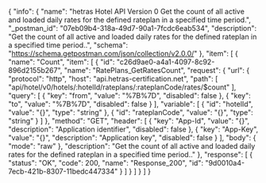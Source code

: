 {
  "info": {
    "name": "hetras Hotel API Version 0 Get the count of all active and loaded daily rates for the defined rateplan in a specified time period.",
    "_postman_id": "07eb09b4-318a-49d7-90a1-7fcdc6eab534",
    "description": "Get the count of all active and loaded daily rates for the defined rateplan in a specified time period..",
    "schema": "https://schema.getpostman.com/json/collection/v2.0.0/"
  },
  "item": [
    {
      "name": "Count",
      "item": [
        {
          "id": "c26d9ae0-a4a1-4097-8c92-896d2155b267",
          "name": "RatePlans_GetRatesCount",
          "request": {
            "url": {
              "protocol": "http",
              "host": "api.hetras-certification.net",
              "path": [
                "api/hotel/v0/hotels/:hotelId/rateplans/:rateplanCode/rates/$count"
              ],
              "query": [
                {
                  "key": "from",
                  "value": "%7B%7D",
                  "disabled": false
                },
                {
                  "key": "to",
                  "value": "%7B%7D",
                  "disabled": false
                }
              ],
              "variable": [
                {
                  "id": "hotelId",
                  "value": "{}",
                  "type": "string"
                },
                {
                  "id": "rateplanCode",
                  "value": "{}",
                  "type": "string"
                }
              ]
            },
            "method": "GET",
            "header": [
              {
                "key": "App-Id",
                "value": "{}",
                "description": "Application identifier",
                "disabled": false
              },
              {
                "key": "App-Key",
                "value": "{}",
                "description": "Application key",
                "disabled": false
              }
            ],
            "body": {
              "mode": "raw"
            },
            "description": "Get the count of all active and loaded daily rates for the defined rateplan in a specified time period.."
          },
          "response": [
            {
              "status": "OK",
              "code": 200,
              "name": "Response_200",
              "id": "9d0010a4-7ecb-421b-8307-11bedc447334"
            }
          ]
        }
      ]
    }
  ]
}